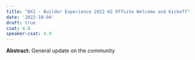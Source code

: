 ```yaml
---
title: "BX1 - Builder Experience 2022 H2 Offsite Welcome and Kickoff"
date: '2022-10-04'
draft: true
csat: 4.8
speaker-csat: 4.9
---
```


**Abstract:** General update on the community 